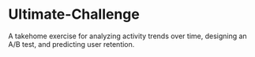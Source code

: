 # Ultimate-Challenge
A takehome exercise for analyzing activity trends over time, designing an A/B test, and predicting user retention.
